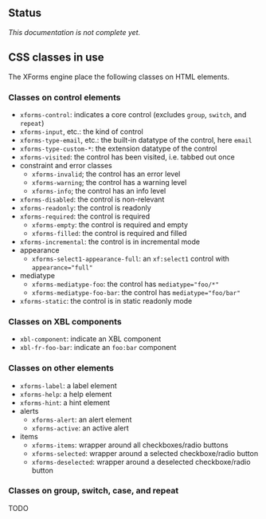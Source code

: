 ## Status

*This documentation is not complete yet.*

## CSS classes in use

The XForms engine place the following classes on HTML elements.

### Classes on control elements

- `xforms-control`: indicates a core control (excludes `group`, `switch`, and `repeat`)
- `xforms-input`, etc.: the kind of control
- `xforms-type-email`, etc.: the built-in datatype of the control, here `email`
- `xforms-type-custom-*`: the extension datatype of the control
- `xforms-visited`: the control has been visited, i.e. tabbed out once
- constraint and error classes
    - `xforms-invalid`; the control has an error level
    - `xforms-warning`; the control has a warning level
    - `xforms-info`; the control has an info level
- `xforms-disabled`: the control is non-relevant
- `xforms-readonly`: the control is readonly
- `xforms-required`: the control is required
    - `xforms-empty`: the control is required and empty
    - `xforms-filled`: the control is required and filled
- `xforms-incremental`: the control is in incremental mode
- appearance
    - `xforms-select1-appearance-full`: an `xf:select1` control with `appearance="full"`
- mediatype
    - `xforms-mediatype-foo`: the control has `mediatype="foo/*"`
    - `xforms-mediatype-foo-bar`: the control has `mediatype="foo/bar"`
- `xforms-static`: the control is in static readonly mode

### Classes on XBL components

- `xbl-component`: indicate an XBL component
- `xbl-fr-foo-bar`: indicate an `foo:bar` component

### Classes on other elements

- `xforms-label`: a label element
- `xforms-help`: a help element
- `xforms-hint`: a hint element
- alerts
    - `xforms-alert`: an alert element
    - `xforms-active`: an active alert
- items
    - `xforms-items`: wrapper around all checkboxes/radio buttons
    - `xforms-selected`: wrapper around a selected checkboxe/radio button
    - `xforms-deselected`: wrapper around a deselected checkboxe/radio button

### Classes on group, switch, case, and repeat

TODO